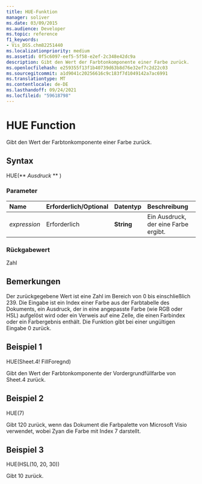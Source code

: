 ```yaml
---
title: HUE-Funktion
manager: soliver
ms.date: 03/09/2015
ms.audience: Developer
ms.topic: reference
f1_keywords:
- Vis_DSS.chm82251440
ms.localizationpriority: medium
ms.assetid: 0f5c6097-eef5-5f58-e2ef-2c348e42dc9a
description: Gibt den Wert der Farbtonkomponente einer Farbe zurück.
ms.openlocfilehash: e259355f13f1b40739d63b8d76e32ef7c2d22c03
ms.sourcegitcommit: a1d9041c20256616c9c183f7d1049142a7ac6991
ms.translationtype: MT
ms.contentlocale: de-DE
ms.lasthandoff: 09/24/2021
ms.locfileid: "59618798"
---
```

# <a name="hue-function"></a>HUE Function

Gibt den Wert der Farbtonkomponente einer Farbe zurück.
  
## <a name="syntax"></a>Syntax

HUE(** *Ausdruck* ** ) 
  
### <a name="parameters"></a>Parameter

|**Name**|**Erforderlich/Optional**|**Datentyp**|**Beschreibung**|
|:-----|:-----|:-----|:-----|
| _expression_ <br/> |Erforderlich  <br/> |**String** <br/> |Ein Ausdruck, der eine Farbe ergibt.  <br/> |
   
### <a name="return-value"></a>Rückgabewert

Zahl
  
## <a name="remarks"></a>Bemerkungen

Der zurückgegebene Wert ist eine Zahl im Bereich von 0 bis einschließlich 239. Die Eingabe ist ein Index einer Farbe aus der Farbtabelle des Dokuments, ein Ausdruck, der in eine angepasste Farbe (wie RGB oder HSL) aufgelöst wird oder ein Verweis auf eine Zelle, die einen Farbindex oder ein Farbergebnis enthält. Die Funktion gibt bei einer ungültigen Eingabe 0 zurück. 
  
## <a name="example-1"></a>Beispiel 1

HUE(Sheet.4! FillForegnd)
  
Gibt den Wert der Farbtonkomponente der Vordergrundfüllfarbe von Sheet.4 zurück.
  
## <a name="example-2"></a>Beispiel 2

HUE(7)
  
Gibt 120 zurück, wenn das Dokument die Farbpalette von Microsoft Visio verwendet, wobei Zyan die Farbe mit Index 7 darstellt.
  
## <a name="example-3"></a>Beispiel 3

HUE(HSL(10, 20, 30))
  
Gibt 10 zurück.
  


